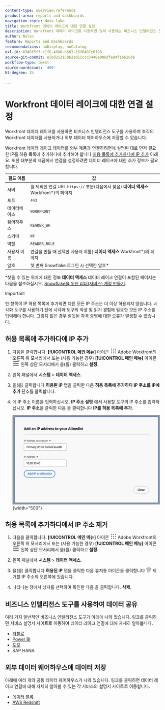 ```yaml
---
content-type: overview;reference
product-area: reports and dashboards
navigation-topic: data lake
title: Workfront 데이터 레이크에 대한 연결 설정
description: Workfront 데이터 레이크를 사용하면 많이 사용되는 비즈니스 인텔리전스 도구를 사용하여 조직의 Workfront 데이터를 사용하거나 외부 데이터 웨어하우스에 저장할 수 있습니다.
author: Nolan
feature: Reports and Dashboards
recommendations: noDisplay, noCatalog
exl-id: 8348f5ff-c1f8-4608-b683-15f6407c6128
source-git-commit: e5bd25315062ad15ccd3448e008dfe94f1b616da
workflow-type: tm+mt
source-wordcount: '499'
ht-degree: 1%

---
```


# Workfront 데이터 레이크에 대한 연결 설정

Workfront 데이터 레이크를 사용하면 비즈니스 인텔리전스 도구를 사용하여 조직의 Workfront 데이터를 사용하거나 외부 데이터 웨어하우스에 저장할 수 있습니다.

Workfront 데이터 레이크 데이터를 외부 제품과 연결하려면에 설명된 대로 먼저 필요한 IP를 허용 목록에 추가하다에 추가해야 합니다 [허용 목록에 추가하다에 IP 추가](#add-ips-to-the-allowlist) 아래요. 또한 대부분의 제품에서 연결을 설정하려면 데이터 레이크에 대한 추가 정보가 필요합니다.

| 필드 이름 | 값 |
|---------------|-------------|
| 서버 | 를 제외한 연결 URL `https://` 부분(다음에서 찾음) **데이터 액세스** Workfront*)의 페이지 |
| 포트 | `443` |
| 데이터베이스 | `WORKFRONT` |
| 웨어하우스 | `READER_WH` |
| 스키마 | `WF` |
| 역할 | `READER_ROLE` |
| 사용자 이름 | 연결을 만들 때 선택한 사용자 이름( **데이터 액세스** Workfront*)의 페이지 |
| 암호 | 첫 번째 Snowflake 로그인 시 선택한 암호* |

*찾을 수 있는 위치에 대한 정보 **데이터 액세스** 데이터 레이크 연결이 포함된 페이지는 다음을 참조하십시오. [Snowflake을 위한 리더(서비스) 계정 만들기](/help/quicksilver/reports-and-dashboards/data-lake/create-a-reader-account.md).

>[!IMPORTANT]
>
>한 항목이 IP 허용 목록에 추가되면 다른 모든 IP 주소는 더 이상 허용되지 않습니다. 시각화 도구를 사용하기 전에 시각화 도구의 작성 및 읽기 경험에 필요한 모든 IP 주소를 입력해야 합니다. 그렇지 않은 경우 잘못된 자격 증명에 대한 오류가 발생할 수 있습니다.

## 허용 목록에 추가하다에 IP 추가

1. 다음을 클릭합니다. **[!UICONTROL 메인 메뉴]** 아이콘 ![메인 메뉴](/help/_includes/assets/main-menu-icon.png) Adobe Workfront의 오른쪽 위 모서리에서 또는 (사용 가능한 경우) **[!UICONTROL 메인 메뉴]** 아이콘 ![메인 메뉴](/help/_includes/assets/main-menu-icon-left-nav.png) 왼쪽 상단 모서리에서 을(를) 클릭하고 **설정**.

1. 왼쪽 패널에서 **시스템** > **데이터 액세스**.

1. 을(를) 클릭합니다 **허용된 IP** 탭을 클릭한 다음 **허용 목록에 추가하다 IP 주소를 IP에 추가** 단추를 클릭합니다.

1. 에 IP 주소 이름을 입력하십시오. **IP 주소 설명** 에서 사용할 도구의 IP 주소를 입력하십시오. **IP 주소**&#x200B;을 클릭한 다음 을 클릭합니다 **IP를 허용 목록에 추가**.

   ![IP 주소 추가](/help/quicksilver/reports-and-dashboards/data-lake/assets/add-IP-allowlist.png) {width="500"}

## 허용 목록에 추가하다에서 IP 주소 제거

1. 다음을 클릭합니다. **[!UICONTROL 메인 메뉴]** 아이콘 ![메인 메뉴](/help/_includes/assets/main-menu-icon.png) Adobe Workfront의 오른쪽 위 모서리에서 또는 (사용 가능한 경우) **[!UICONTROL 메인 메뉴]** 아이콘 ![메인 메뉴](/help/_includes/assets/main-menu-icon-left-nav.png) 왼쪽 상단 모서리에서 을(를) 클릭하고 **설정**.

1. 왼쪽 패널에서 **시스템** > **데이터 액세스**.

1. 을(를) 클릭합니다 **허용된 IP** 탭을 클릭한 다음 휴지통 아이콘을 클릭합니다 ![삭제 아이콘](/help/quicksilver/reports-and-dashboards/data-lake/assets/delete.png) 제거할 IP 주소의 오른쪽에 있습니다.

1. 나타나는 창에서 상자를 선택하여 확인한 다음 을 클릭합니다. **삭제**.

## 비즈니스 인텔리전스 도구를 사용하여 데이터 공유

여러 가지 일반적인 비즈니스 인텔리전스 도구가 아래에 나와 있습니다. 링크를 클릭하면 서비스 설명서 사이트로 이동하여 데이터 레이크 연결에 대해 자세히 알아봅니다.

* [타블로](https://help.tableau.com/current/pro/desktop/en-us/basicconnectoverview.htm)
* [Power BI](https://learn.microsoft.com/power-query/connectors/snowflake)
* [도모](https://www.domo.com/appstore/connector/snowflake-connector/overview)
* SAP HANA

## 외부 데이터 웨어하우스에 데이터 저장

아래에 여러 개의 공통 데이터 웨어하우스가 나와 있습니다. 링크를 클릭하면 데이터 레이크 연결에 대해 자세히 알아볼 수 있는 각 서비스의 설명서 사이트로 이동합니다.

* [데이터 블록](https://docs.databricks.com/en/connect/index.html)
* [AWS Redshift](https://docs.aws.amazon.com/redshift/latest/gsg/federated-query.html)
